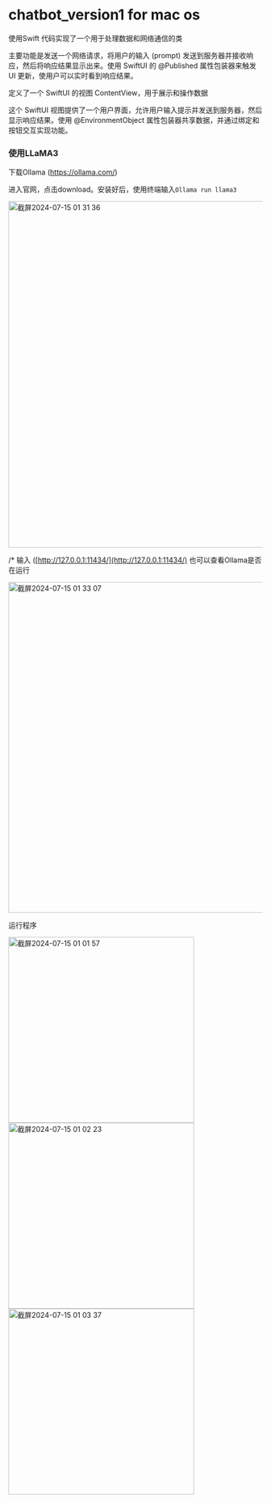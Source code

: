 # chatbot_version1 for mac os

使用Swift 代码实现了一个用于处理数据和网络通信的类

主要功能是发送一个网络请求，将用户的输入 (prompt) 发送到服务器并接收响应，然后将响应结果显示出来。使用 SwiftUI 的 @Published 属性包装器来触发 UI 更新，使用户可以实时看到响应结果。

定义了一个 SwiftUI 的视图 ContentView，用于展示和操作数据

这个 SwiftUI 视图提供了一个用户界面，允许用户输入提示并发送到服务器，然后显示响应结果。使用 @EnvironmentObject 属性包装器共享数据，并通过绑定和按钮交互实现功能。

### 使用LLaMA3
下载Ollama (https://ollama.com/)

进入官网，点击download。安装好后，使用终端输入`Ollama run llama3`

<img width="686" alt="截屏2024-07-15 01 31 36" src="https://github.com/user-attachments/assets/a47fce90-c207-4cb9-9607-ce684f3c4c3b">

/* 输入 ([http://127.0.0.1:11434/](http://127.0.0.1:11434/) 也可以查看Ollama是否在运行

<img width="655" alt="截屏2024-07-15 01 33 07" src="https://github.com/user-attachments/assets/acba7887-23a2-48ca-a025-0ebf7fe0e134">

运行程序

<img width="368" alt="截屏2024-07-15 01 01 57" src="https://github.com/user-attachments/assets/399e7768-a324-40a1-a127-1a21e881a15c">

<img width="368" alt="截屏2024-07-15 01 02 23" src="https://github.com/user-attachments/assets/dd93ed79-758f-486c-9f1f-c3fdee8b88fe">

<img width="368" alt="截屏2024-07-15 01 03 37" src="https://github.com/user-attachments/assets/43036dff-7f93-4285-a1cb-3871089b6e6c">





